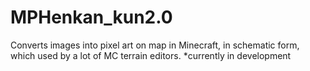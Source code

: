 # MPHenkan_kun2.0
Converts images into pixel art on map in Minecraft, in schematic form, which used by a lot of MC terrain editors.
*currently in development
